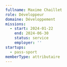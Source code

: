 ```yaml
---
fullname: Maxime Chaillet
role: Développeur
domaine: Développement
missions:
  - start: 2024-01-22
    end: 2024-06-30
    status: service
    employer: ''
startups:
  - pass-sport
memberType: attributaire
---
```


